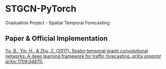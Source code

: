 # STGCN-PyTorch
Graduation Project - Spatial Temporal Forecasting

## Paper & Official Implementation

[Yu, B., Yin, H., & Zhu, Z. (2017). Spatio-temporal graph convolutional networks: A deep learning framework for traffic forecasting. *arXiv preprint arXiv:1709.04875*.](https://arxiv.org/pdf/1709.04875.pdf)

